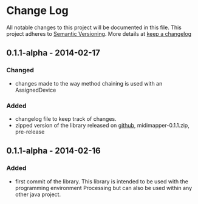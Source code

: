 # Change Log
All notable changes to this project will be documented in this file. This project adheres to [Semantic Versioning](http://semver.org/). More details at [keep a changelog](http://keepachangelog.com/)


## 0.1.1-alpha - 2014-02-17
### Changed
  - changes made to the way method chaining is used with an AssignedDevice 

### Added
  - changelog file to keep track of changes.
  - zipped version of the library released on [github](https://github.com/sojamo/midimapper/releases), midimapper-0.1.1.zip, pre-release

## 0.1.1-alpha - 2014-02-16
### Added
  - first commit of the library. This library is intended to be used with the programming environment Processing but can also be used within any other java project.
